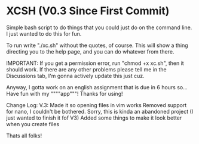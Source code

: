 # XCSH (V0.3 Since First Commit)
Simple bash script to do things that you could just do on the command line.
I just wanted to do this for fun.

To run write "./xc.sh" without the quotes, of course. This will show a thing directing you to the help page, and you can do whatever from there.

IMPORTANT:
If you get a permission error, run "chmod +x xc.sh", then it should work. If there are any other problems please tell me in the Discussions tab, I'm gonna actively update this just cuz.

Anyway, I gotta work on an english assignment that is due in 6 hours so... Have fun with my """"app"""! Thanks for using!


Change Log:
  V.3:
    Made it so opening files in vim works
    Removed support for nano, I couldn't be bothered. Sorry, this is kinda an abandoned project (I just wanted to finish it fof V3)
    Added some things to make it look better when you create files
    
    
    
    
    
Thats all folks!
